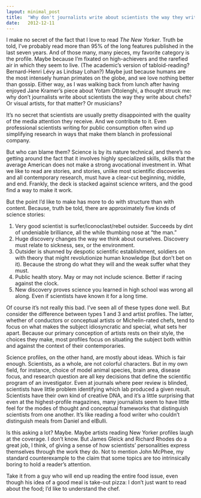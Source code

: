 ```yaml
---
layout: minimal_post
title:  "Why don't journalists write about scientists the way they write about chefs?"
date:   2012-12-11 
---
```

I make no secret of the fact that I love to read _The New Yorker_. Truth be told, I’ve probably read more than 95% of the long features published in the last seven years. And of those many, many pieces, my favorite category is the profile. Maybe because I’m fixated on high-achievers and the rarefied air in which they seem to live. (The academic’s version of tabloid-reading? Bernard-Henri Lévy as Lindsay Lohan?) Maybe just because humans are the most intensely human primates on the globe, and we love nothing better than gossip.
Either way, as I was walking back from lunch after having enjoyed Jane Kramer’s piece about Yotam Ottolenghi, a thought struck me: why don’t journalists write about scientists the way they write about chefs? Or visual artists, for that matter? Or musicians?

It’s no secret that scientists are usually pretty disappointed with the quality of the media attention they receive. And we contribute to it. Even professional scientists writing for public consumption often wind up simplifying research in ways that make them blanch in professional company.

But who can blame them? Science is by its nature technical, and there’s no getting around the fact that it involves highly specialized skills, skills that the average American does not make a strong avocational investment in. What we like to read are stories, and stories, unlike most scientific discoveries and all contemporary research, must have a clear-cut beginning, middle, and end. Frankly, the deck is stacked against science writers, and the good find a way to make it work.

But the point I’d like to make has more to do with structure than with content. Because, truth be told, there are approximately five kinds of science stories:

1. Very good scientist is surfer/iconoclast/rebel outsider. Succeeds by dint of undeniable brilliance, all the while thumbing nose at “the man.”
1. Huge discovery changes the way we think about ourselves. Discovery must relate to sickness, sex, or the environment.
1. Outsider is shunned by despotic scientific establishment, soldiers on with theory that might revolutionize human knowledge (but don’t bet on it). Because the strong do what they will and the weak suffer what they must.
1. Public health story. May or may not include science. Better if racing against the clock.
1. New discovery proves science you learned in high school was wrong all along. Even if scientists have known it for a long time.

Of course it’s not really this bad. I’ve seen all of these types done well. But consider the difference between types 1 and 3 and artist profiles. The latter, whether of conductors or conceptual artists or Michelin-rated chefs, tend to focus on what makes the subject idiosyncratic and special, what sets her apart. Because our primary conception of artists rests on their style, the choices they make, most profiles focus on situating the subject both within and against the context of their contemporaries.

Science profiles, on the other hand, are mostly about ideas. Which is fair enough. Scientists, as a whole, are not colorful characters. But in my own field, for instance, choice of model animal species, brain area, disease focus, and research question are all key decisions that define the scientific program of an investigator. Even at journals where peer review is blinded, scientists have little problem identifying which lab produced a given result. Scientists have their own kind of creative DNA, and it’s a little surprising that even at the highest-profile magazines, many journalists seem to have little feel for the modes of thought and conceptual frameworks that distinguish scientists from one another. It’s like reading a food writer who couldn’t distinguish meals from Daniel and elBulli.

Is this asking a lot? Maybe. Maybe artists reading New Yorker profiles laugh at the coverage. I don’t know. But James Gleick and Richard Rhodes do a great job, I think, of giving a sense of how scientists’ personalities express themselves through the work they do. Not to mention John McPhee, my standard counterexample to the claim that some topics are too intrinsically boring to hold a reader’s attention.

Take it from a guy who will end up reading the entire food issue, even though his idea of a good meal is take-out pizza: I don’t just want to read about the food; I’d like to understand the chef.